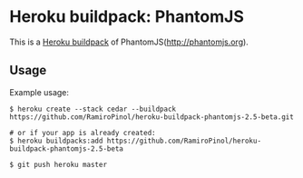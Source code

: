 Heroku buildpack: PhantomJS
=======================

This is a [Heroku buildpack](http://devcenter.heroku.com/articles/buildpacks) of PhantomJS(http://phantomjs.org).

Usage
-----

Example usage:

```shell
$ heroku create --stack cedar --buildpack https://github.com/RamiroPinol/heroku-buildpack-phantomjs-2.5-beta.git

# or if your app is already created:
$ heroku buildpacks:add https://github.com/RamiroPinol/heroku-buildpack-phantomjs-2.5-beta

$ git push heroku master
```
